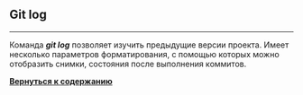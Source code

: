 ## Git log
---
Команда ***git log*** позволяет изучить предыдущие версии проекта. Имеет несколько параметров форматирования, с помощью которых можно отобразить снимки, состояния после выполнения коммитов.

[**Вернуться к содержанию**](/readme.md)